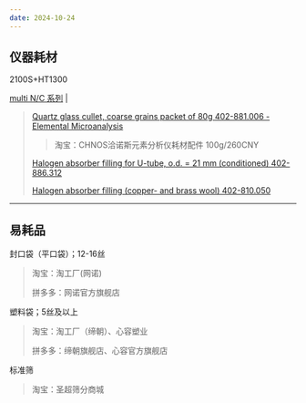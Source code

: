 ```yaml
---
date: 2024-10-24
---
```


## 仪器耗材

2100S+HT1300

[multi N/C 系列](http://www.analytik-jena.com.cn/index.php?r=site%2Fproduct&id=337) | 

> [Quartz glass cullet, coarse grains packet of 80g 402-881.006 - Elemental Microanalysis](https://www.elementalmicroanalysis.com/product_details.php?product=B1729&search=pack%20of%20100)
>
> > 淘宝：CHNOS洽诺斯元素分析仪耗材配件 100g/260CNY
>
> [Halogen absorber filling for U-tube, o.d. = 21 mm (conditioned) 402-886.312](https://eaconsumables.com/halogen-absorber-filling-for-u-tube-od-21-mm-conditioned-402-886312.html)
>
> [Halogen absorber filling (copper- and brass wool) 402-810.050](https://eaconsumables.com/halogen-absorber-filling-copper-and-brass-wool-402-810050.html)
> 

------

## 易耗品

封口袋（平口袋）；12-16丝

> 淘宝：淘工厂(网诺)
> 
> 拼多多：网诺官方旗舰店

塑料袋；5丝及以上

> 淘宝：淘工厂（缔朝）、心容塑业
>
> 拼多多：缔朝旗舰店、心容官方旗舰店

标准筛

> 淘宝：圣超筛分商城